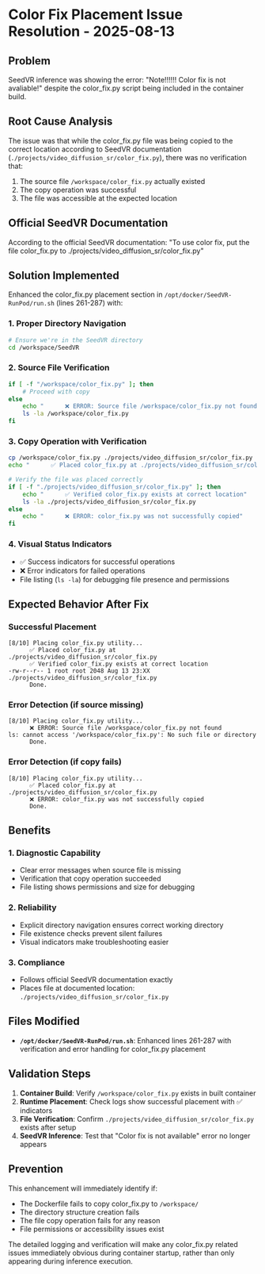 # Color Fix Placement Issue Resolution - 2025-08-13

## Problem
SeedVR inference was showing the error: "Note!!!!!! Color fix is not avaliable!" despite the color_fix.py script being included in the container build.

## Root Cause Analysis
The issue was that while the color_fix.py file was being copied to the correct location according to SeedVR documentation (`./projects/video_diffusion_sr/color_fix.py`), there was no verification that:
1. The source file `/workspace/color_fix.py` actually existed
2. The copy operation was successful
3. The file was accessible at the expected location

## Official SeedVR Documentation
According to the official SeedVR documentation: "To use color fix, put the file color_fix.py to ./projects/video_diffusion_sr/color_fix.py"

## Solution Implemented
Enhanced the color_fix.py placement section in `/opt/docker/SeedVR-RunPod/run.sh` (lines 261-287) with:

### 1. Proper Directory Navigation
```bash
# Ensure we're in the SeedVR directory
cd /workspace/SeedVR
```

### 2. Source File Verification
```bash
if [ -f "/workspace/color_fix.py" ]; then
    # Proceed with copy
else
    echo "      ❌ ERROR: Source file /workspace/color_fix.py not found"
    ls -la /workspace/color_fix.py
fi
```

### 3. Copy Operation with Verification
```bash
cp /workspace/color_fix.py ./projects/video_diffusion_sr/color_fix.py
echo "      ✅ Placed color_fix.py at ./projects/video_diffusion_sr/color_fix.py"

# Verify the file was placed correctly
if [ -f "./projects/video_diffusion_sr/color_fix.py" ]; then
    echo "      ✅ Verified color_fix.py exists at correct location"
    ls -la ./projects/video_diffusion_sr/color_fix.py
else
    echo "      ❌ ERROR: color_fix.py was not successfully copied"
fi
```

### 4. Visual Status Indicators
- ✅ Success indicators for successful operations
- ❌ Error indicators for failed operations
- File listing (`ls -la`) for debugging file presence and permissions

## Expected Behavior After Fix

### Successful Placement
```
[8/10] Placing color_fix.py utility...
      ✅ Placed color_fix.py at ./projects/video_diffusion_sr/color_fix.py
      ✅ Verified color_fix.py exists at correct location
-rw-r--r-- 1 root root 2048 Aug 13 23:XX ./projects/video_diffusion_sr/color_fix.py
      Done.
```

### Error Detection (if source missing)
```
[8/10] Placing color_fix.py utility...
      ❌ ERROR: Source file /workspace/color_fix.py not found
ls: cannot access '/workspace/color_fix.py': No such file or directory
      Done.
```

### Error Detection (if copy fails)
```
[8/10] Placing color_fix.py utility...
      ✅ Placed color_fix.py at ./projects/video_diffusion_sr/color_fix.py
      ❌ ERROR: color_fix.py was not successfully copied
      Done.
```

## Benefits

### 1. Diagnostic Capability
- Clear error messages when source file is missing
- Verification that copy operation succeeded
- File listing shows permissions and size for debugging

### 2. Reliability
- Explicit directory navigation ensures correct working directory
- File existence checks prevent silent failures
- Visual indicators make troubleshooting easier

### 3. Compliance
- Follows official SeedVR documentation exactly
- Places file at documented location: `./projects/video_diffusion_sr/color_fix.py`

## Files Modified
- **`/opt/docker/SeedVR-RunPod/run.sh`**: Enhanced lines 261-287 with verification and error handling for color_fix.py placement

## Validation Steps
1. **Container Build**: Verify `/workspace/color_fix.py` exists in built container
2. **Runtime Placement**: Check logs show successful placement with ✅ indicators
3. **File Verification**: Confirm `./projects/video_diffusion_sr/color_fix.py` exists after setup
4. **SeedVR Inference**: Test that "Color fix is not available" error no longer appears

## Prevention
This enhancement will immediately identify if:
- The Dockerfile fails to copy color_fix.py to `/workspace/`
- The directory structure creation fails
- The file copy operation fails for any reason
- File permissions or accessibility issues exist

The detailed logging and verification will make any color_fix.py related issues immediately obvious during container startup, rather than only appearing during inference execution.